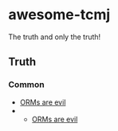 # awesome-tcmj
The truth and only the truth!


 ## Truth
### Common
- [ORMs are evil](https://github.com/tcmj/awesome-tcmj/blob/main/data/orms_are_evil.md)
- - [ORMs are evil](data/orms_are_evil.md) 

